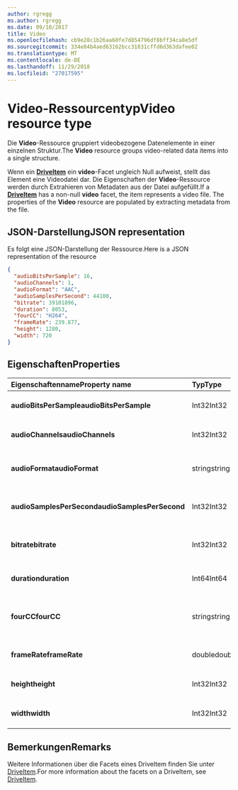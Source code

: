 ```yaml
---
author: rgregg
ms.author: rgregg
ms.date: 09/10/2017
title: Video
ms.openlocfilehash: cb9e28c1b26aa60fe7d854796df8bff34ca8e5df
ms.sourcegitcommit: 334e84b4aed63162bcc31831cffd6d363dafee02
ms.translationtype: MT
ms.contentlocale: de-DE
ms.lasthandoff: 11/29/2018
ms.locfileid: "27017595"
---
```

# <a name="video-resource-type"></a><span data-ttu-id="61a46-102">Video-Ressourcentyp</span><span class="sxs-lookup"><span data-stu-id="61a46-102">Video resource type</span></span>

<span data-ttu-id="61a46-103">Die **Video**-Ressource gruppiert videobezogene Datenelemente in einer einzelnen Struktur.</span><span class="sxs-lookup"><span data-stu-id="61a46-103">The **Video** resource groups video-related data items into a single structure.</span></span>

<span data-ttu-id="61a46-p101">Wenn ein [**DriveItem**](driveitem.md) ein **video**-Facet ungleich Null aufweist, stellt das Element eine Videodatei dar. Die Eigenschaften der **Video**-Ressource werden durch Extrahieren von Metadaten aus der Datei aufgefüllt.</span><span class="sxs-lookup"><span data-stu-id="61a46-p101">If a [**DriveItem**](driveitem.md) has a non-null **video** facet, the item represents a video file. The properties of the **Video** resource are populated by extracting metadata from the file.</span></span>

## <a name="json-representation"></a><span data-ttu-id="61a46-106">JSON-Darstellung</span><span class="sxs-lookup"><span data-stu-id="61a46-106">JSON representation</span></span>

<span data-ttu-id="61a46-107">Es folgt eine JSON-Darstellung der Ressource.</span><span class="sxs-lookup"><span data-stu-id="61a46-107">Here is a JSON representation of the resource</span></span>

<!-- {
  "blockType": "resource",
  "optionalProperties": [  ],
  "@odata.type": "microsoft.graph.video"
}-->

```json
{
  "audioBitsPerSample": 16,
  "audioChannels": 1,
  "audioFormat": "AAC",
  "audioSamplesPerSecond": 44100,
  "bitrate": 39101896,
  "duration": 8053,
  "fourCC": "H264",
  "frameRate": 239.877,
  "height": 1280,
  "width": 720
}
```

## <a name="properties"></a><span data-ttu-id="61a46-108">Eigenschaften</span><span class="sxs-lookup"><span data-stu-id="61a46-108">Properties</span></span>

| <span data-ttu-id="61a46-109">Eigenschaftenname</span><span class="sxs-lookup"><span data-stu-id="61a46-109">Property name</span></span>             | <span data-ttu-id="61a46-110">Typ</span><span class="sxs-lookup"><span data-stu-id="61a46-110">Type</span></span>   | <span data-ttu-id="61a46-111">Beschreibung</span><span class="sxs-lookup"><span data-stu-id="61a46-111">Description</span></span>
|:--------------------------|:-------|:----------------------------------------
| <span data-ttu-id="61a46-112">**audioBitsPerSample**</span><span class="sxs-lookup"><span data-stu-id="61a46-112">**audioBitsPerSample**</span></span>    | <span data-ttu-id="61a46-113">Int32</span><span class="sxs-lookup"><span data-stu-id="61a46-113">Int32</span></span>  | <span data-ttu-id="61a46-114">Anzahl von Audiobits pro Sample.</span><span class="sxs-lookup"><span data-stu-id="61a46-114">Number of audio bits per sample.</span></span>
| <span data-ttu-id="61a46-115">**audioChannels**</span><span class="sxs-lookup"><span data-stu-id="61a46-115">**audioChannels**</span></span>         | <span data-ttu-id="61a46-116">Int32</span><span class="sxs-lookup"><span data-stu-id="61a46-116">Int32</span></span>  | <span data-ttu-id="61a46-117">Anzahl der Audiokanäle.</span><span class="sxs-lookup"><span data-stu-id="61a46-117">Number of audio channels.</span></span>
| <span data-ttu-id="61a46-118">**audioFormat**</span><span class="sxs-lookup"><span data-stu-id="61a46-118">**audioFormat**</span></span>           | <span data-ttu-id="61a46-119">string</span><span class="sxs-lookup"><span data-stu-id="61a46-119">string</span></span> | <span data-ttu-id="61a46-120">Name des Audioformats (AAC, MP3 usw.).</span><span class="sxs-lookup"><span data-stu-id="61a46-120">Name of the audio format (AAC, MP3, etc.).</span></span>
| <span data-ttu-id="61a46-121">**audioSamplesPerSecond**</span><span class="sxs-lookup"><span data-stu-id="61a46-121">**audioSamplesPerSecond**</span></span> | <span data-ttu-id="61a46-122">Int32</span><span class="sxs-lookup"><span data-stu-id="61a46-122">Int32</span></span>  | <span data-ttu-id="61a46-123">Anzahl der Audiosamples pro Sekunde.</span><span class="sxs-lookup"><span data-stu-id="61a46-123">Number of audio samples per second.</span></span>
| <span data-ttu-id="61a46-124">**bitrate**</span><span class="sxs-lookup"><span data-stu-id="61a46-124">**bitrate**</span></span>               | <span data-ttu-id="61a46-125">Int32</span><span class="sxs-lookup"><span data-stu-id="61a46-125">Int32</span></span>  | <span data-ttu-id="61a46-126">Bitrate des Videos in Bits pro Sekunde.</span><span class="sxs-lookup"><span data-stu-id="61a46-126">Bit rate of the video in bits per second.</span></span>
| <span data-ttu-id="61a46-127">**duration**</span><span class="sxs-lookup"><span data-stu-id="61a46-127">**duration**</span></span>              | <span data-ttu-id="61a46-128">Int64</span><span class="sxs-lookup"><span data-stu-id="61a46-128">Int64</span></span>  | <span data-ttu-id="61a46-129">Dauer der Datei in Millisekunden.</span><span class="sxs-lookup"><span data-stu-id="61a46-129">Duration of the file in milliseconds.</span></span>
| <span data-ttu-id="61a46-130">**fourCC**</span><span class="sxs-lookup"><span data-stu-id="61a46-130">**fourCC**</span></span>                | <span data-ttu-id="61a46-131">string</span><span class="sxs-lookup"><span data-stu-id="61a46-131">string</span></span> | <span data-ttu-id="61a46-132">„Vier Zeichencode“-Name des Videoformats.</span><span class="sxs-lookup"><span data-stu-id="61a46-132">"Four character code" name of the video format.</span></span>
| <span data-ttu-id="61a46-133">**frameRate**</span><span class="sxs-lookup"><span data-stu-id="61a46-133">**frameRate**</span></span>             | <span data-ttu-id="61a46-134">double</span><span class="sxs-lookup"><span data-stu-id="61a46-134">double</span></span> | <span data-ttu-id="61a46-135">Framerate des Videos.</span><span class="sxs-lookup"><span data-stu-id="61a46-135">Frame rate of the video.</span></span>
| <span data-ttu-id="61a46-136">**height**</span><span class="sxs-lookup"><span data-stu-id="61a46-136">**height**</span></span>                | <span data-ttu-id="61a46-137">Int32</span><span class="sxs-lookup"><span data-stu-id="61a46-137">Int32</span></span>  | <span data-ttu-id="61a46-138">Die Höhe des Videos in Pixel.</span><span class="sxs-lookup"><span data-stu-id="61a46-138">Height of the video, in pixels.</span></span>
| <span data-ttu-id="61a46-139">**width**</span><span class="sxs-lookup"><span data-stu-id="61a46-139">**width**</span></span>                 | <span data-ttu-id="61a46-140">Int32</span><span class="sxs-lookup"><span data-stu-id="61a46-140">Int32</span></span>  | <span data-ttu-id="61a46-141">Die Breite des Videos in Pixel.</span><span class="sxs-lookup"><span data-stu-id="61a46-141">Width of the video, in pixels.</span></span>

[item-resource]: ../resources/driveitem.md

## <a name="remarks"></a><span data-ttu-id="61a46-142">Bemerkungen</span><span class="sxs-lookup"><span data-stu-id="61a46-142">Remarks</span></span>

<span data-ttu-id="61a46-143">Weitere Informationen über die Facets eines DriveItem finden Sie unter [DriveItem](driveitem.md).</span><span class="sxs-lookup"><span data-stu-id="61a46-143">For more information about the facets on a DriveItem, see [DriveItem](driveitem.md).</span></span>

<!-- {
  "type": "#page.annotation",
  "description": "The video facet provides information about the properties of a video file.",
  "keywords": "bitrate,duration,size,video",
  "section": "documentation",
  "tocPath": "Facets/Video"
} -->
